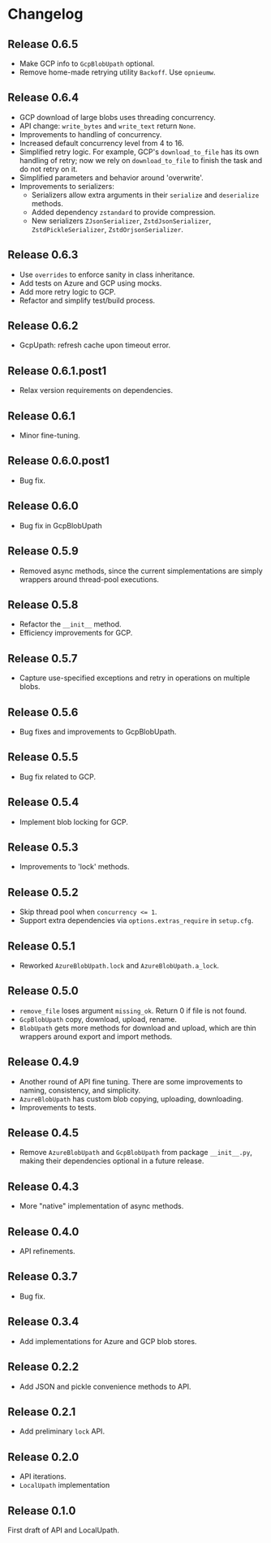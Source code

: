 # Changelog

## Release 0.6.5

- Make GCP info to `GcpBlobUpath` optional.
- Remove home-made retrying utility `Backoff`. Use `opnieumw`.


## Release 0.6.4

- GCP download of large blobs uses threading concurrency.
- API change: `write_bytes` and `write_text` return `None`.
- Improvements to handling of concurrency.
- Increased default concurrency level from 4 to 16.
- Simplified retry logic. For example, GCP's `download_to_file` has its own
  handling of retry; now we rely on `download_to_file` to finish the task
  and do not retry on it.
- Simplified parameters and behavior around 'overwrite'.
- Improvements to serializers:
  - Serializers allow extra arguments in their `serialize` and `deserialize` methods.
  - Added dependency `zstandard` to provide compression.
  - New serializers `ZJsonSerializer`, `ZstdJsonSerializer`, `ZstdPickleSerializer`, `ZstdOrjsonSerializer`.


## Release 0.6.3

- Use `overrides` to enforce sanity in class inheritance.
- Add tests on Azure and GCP using mocks.
- Add more retry logic to GCP.
- Refactor and simplify test/build process.


## Release 0.6.2

- GcpUpath: refresh cache upon timeout error.


## Release 0.6.1.post1

- Relax version requirements on dependencies.


## Release 0.6.1

- Minor fine-tuning.


## Release 0.6.0.post1

- Bug fix.


## Release 0.6.0

- Bug fix in GcpBlobUpath


## Release 0.5.9

- Removed async methods, since the current simplementations are simply wrappers around thread-pool executions.


## Release 0.5.8

- Refactor the `__init__` method.
- Efficiency improvements for GCP.


## Release 0.5.7

- Capture use-specified exceptions and retry in operations on multiple blobs.


## Release 0.5.6

- Bug fixes and improvements to GcpBlobUpath.


## Release 0.5.5

- Bug fix related to GCP.


## Release 0.5.4

- Implement blob locking for GCP.


## Release 0.5.3

- Improvements to 'lock' methods.


## Release 0.5.2

- Skip thread pool when `concurrency <= 1`.
- Support extra dependencies via `options.extras_require` in `setup.cfg`.


## Release 0.5.1

- Reworked `AzureBlobUpath.lock` and `AzureBlobUpath.a_lock`.


## Release 0.5.0

- `remove_file` loses argument `missing_ok`. Return 0 if file is not found.
- `GcpBlobUpath` copy, download, upload, rename.
- `BlobUpath` gets more methods for download and upload, which are thin wrappers
  around export and import methods.


## Release 0.4.9

- Another round of API fine tuning. There are some improvements to naming,
  consistency, and simplicity.
- `AzureBlobUpath` has custom blob copying, uploading, downloading.
- Improvements to tests.


## Release 0.4.5

- Remove `AzureBlobUpath` and `GcpBlobUpath` from package `__init__.py`,
  making their dependencies optional in a future release.


## Release 0.4.3

- More "native" implementation of async methods.



## Release 0.4.0

- API refinements.


## Release 0.3.7

- Bug fix.


## Release 0.3.4

- Add implementations for Azure and GCP blob stores.


## Release 0.2.2

- Add JSON and pickle convenience methods to API.


## Release 0.2.1

- Add preliminary `lock` API.


## Release 0.2.0

- API iterations.
- `LocalUpath` implementation


## Release 0.1.0

First draft of API and LocalUpath.
